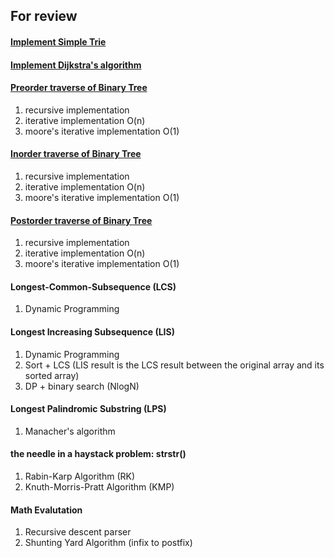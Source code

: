 For review
---

#### [Implement Simple Trie](Trie.h)

#### [Implement Dijkstra's algorithm](dijkstra.cpp)

#### [Preorder traverse of Binary Tree](preOrder.cpp)
1. recursive implementation
2. iterative implementation O(n)
3. moore's iterative implementation O(1)

#### [Inorder traverse of Binary Tree](inOrder.cpp)
1. recursive implementation
2. iterative implementation O(n)
3. moore's iterative implementation O(1)

#### [Postorder traverse of Binary Tree](postOrder.cpp)
1. recursive implementation
2. iterative implementation O(n)
3. moore's iterative implementation O(1)

#### Longest-Common-Subsequence (LCS)

1. Dynamic Programming

#### Longest Increasing Subsequence (LIS)

1. Dynamic Programming
2. Sort + LCS (LIS result is the LCS result between the original array and its sorted array)
3. DP + binary search (NlogN)

#### Longest Palindromic Substring (LPS)
1. Manacher's algorithm

#### the needle in a haystack problem: strstr()
1. Rabin-Karp Algorithm (RK)
2. Knuth-Morris-Pratt Algorithm (KMP)

#### Math Evalutation
1. Recursive descent parser
2. Shunting Yard Algorithm (infix to postfix)

